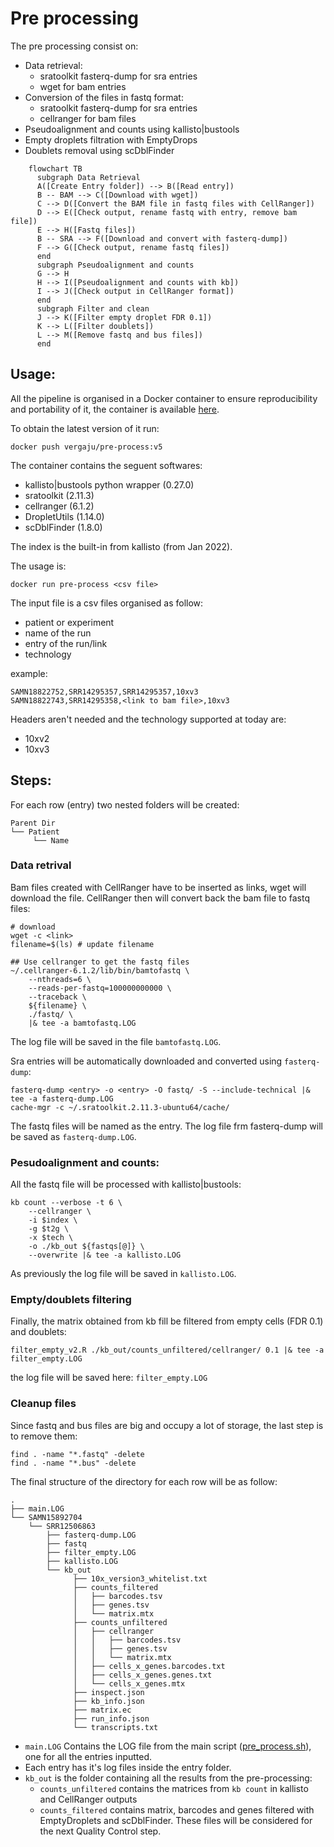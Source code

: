 # Pre processing

The pre processing consist on:
- Data retrieval:
    - sratoolkit fasterq-dump for sra entries
    - wget for bam entries
- Conversion of the files in fastq format:
    - sratoolkit fasterq-dump for sra entries
    - cellranger for bam files
- Pseudoalignment and counts using kallisto|bustools
- Empty droplets filtration with EmptyDrops
- Doublets removal using scDblFinder


```mermaid
    flowchart TB
      subgraph Data Retrieval
      A([Create Entry folder]) --> B([Read entry])
      B -- BAM --> C([Download with wget])
      C --> D([Convert the BAM file in fastq files with CellRanger])
      D --> E([Check output, rename fastq with entry, remove bam file])
      E --> H([Fastq files])
      B -- SRA --> F([Download and convert with fasterq-dump])
      F --> G([Check output, rename fastq files])
      end
      subgraph Pseudoalignment and counts
      G --> H
      H --> I([Pseudoalignment and counts with kb])
      I --> J([Check output in CellRanger format])
      end
      subgraph Filter and clean
      J --> K([Filter empty droplet FDR 0.1])
      K --> L([Filter doublets])
      L --> M([Remove fastq and bus files])
      end
```

## Usage: 

All the pipeline is organised in a Docker container to ensure reproducibility and portability of it, the container is available [here](https://hub.docker.com/repository/docker/vergaju/pre-process).

To obtain the latest version of it run:
```
docker push vergaju/pre-process:v5
```

The container contains the seguent softwares:
- kallisto|bustools python wrapper (0.27.0)
- sratoolkit (2.11.3)
- cellranger (6.1.2)
- DropletUtils (1.14.0)
- scDblFinder (1.8.0)

The index is the built-in from kallisto (from Jan 2022).

The usage is:
```
docker run pre-process <csv file>
```

The input file is a csv files organised as follow:
- patient or experiment
- name of the run
- entry of the run/link
- technology

example:

```
SAMN18822752,SRR14295357,SRR14295357,10xv3
SAMN18822743,SRR14295358,<link to bam file>,10xv3
```

Headers aren't needed and the technology supported at today are:
- 10xv2
- 10xv3

## Steps:

For each row (entry) two nested folders will be created:
```
Parent Dir
└── Patient
     └── Name
```

### Data retrival

Bam files created with CellRanger have to be inserted as links, wget will download the file. CellRanger then will convert back the bam file to fastq files:

```
# download
wget -c <link>
filename=$(ls) # update filename

## Use cellranger to get the fastq files
~/.cellranger-6.1.2/lib/bin/bamtofastq \
    --nthreads=6 \
    --reads-per-fastq=100000000000 \
    --traceback \
    ${filename} \
    ./fastq/ \
    |& tee -a bamtofastq.LOG
```

The log file will be saved in the file `bamtofastq.LOG`.

Sra entries will be automatically downloaded and converted using `fasterq-dump`:

```
fasterq-dump <entry> -o <entry> -O fastq/ -S --include-technical |& tee -a fasterq-dump.LOG
cache-mgr -c ~/.sratoolkit.2.11.3-ubuntu64/cache/
```

The fastq files will be named as the entry. The log file frm fasterq-dump will be saved as `fasterq-dump.LOG`.

### Pesudoalignment and counts:

All the fastq file will be processed with kallisto|bustools:

```
kb count --verbose -t 6 \
    --cellranger \
    -i $index \
    -g $t2g \
    -x $tech \
    -o ./kb_out ${fastqs[@]} \
    --overwrite |& tee -a kallisto.LOG 
```

As previously the log file will be saved in `kallisto.LOG`.

### Empty/doublets filtering

Finally, the matrix obtained from kb fill be filtered from empty cells (FDR 0.1)  and doublets:

```
filter_empty_v2.R ./kb_out/counts_unfiltered/cellranger/ 0.1 |& tee -a filter_empty.LOG
```

the log file will be saved here: `filter_empty.LOG`

### Cleanup files

Since fastq and bus files are big and occupy a lot of storage, the last step is to remove them:

```
find . -name "*.fastq" -delete
find . -name "*.bus" -delete
```

The final structure of the directory for each row will be as follow:
```
.
├── main.LOG
└── SAMN15892704
    └── SRR12506863
        ├── fasterq-dump.LOG
        ├── fastq
        ├── filter_empty.LOG
        ├── kallisto.LOG
        └── kb_out
              ├── 10x_version3_whitelist.txt
              ├── counts_filtered
              │   ├── barcodes.tsv
              │   ├── genes.tsv
              │   └── matrix.mtx
              ├── counts_unfiltered
              │   ├── cellranger
              │   │   ├── barcodes.tsv
              │   │   ├── genes.tsv
              │   │   └── matrix.mtx
              │   ├── cells_x_genes.barcodes.txt
              │   ├── cells_x_genes.genes.txt
              │   └── cells_x_genes.mtx
              ├── inspect.json
              ├── kb_info.json
              ├── matrix.ec
              ├── run_info.json
              └── transcripts.txt
```

- `main.LOG` Contains the LOG file from the main script ([pre_process.sh](./scripts/pre_process.sh)), one for all the entries inputted.
- Each entry has it's log files inside the entry folder.
- `kb_out` is the folder containing all the results from the pre-processing:
    - `counts_unfiltered` contains the matrices from `kb count` in kallisto and CellRanger outputs
    - `counts_filtered` contains matrix, barcodes and genes filtered with EmptyDroplets and scDblFinder. These files will be considered for the next Quality Control step.


